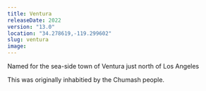 ```yaml
---
title: Ventura
releaseDate: 2022
version: "13.0"
location: "34.278619,-119.299602"
slug: ventura
image:
---
```

Named for the sea-side town of Ventura just north of Los Angeles

This was originally inhabitied by the Chumash people.

